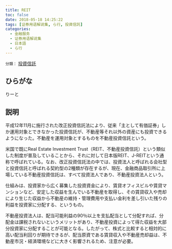 ```yaml
---
title: REIT
toc: false
date: 2018-05-18 14:25:22
tags: [证券用语解说集, ら行, 投資信託]
categories:
  - 金融服务
  - 证券用语解说集
  - 日本語
  - ら行
---
```


`分類：` [投資信託](/tags/投資信託/)

## ひらがな

りーと

## 説明

平成12年11月に施行された改正投資信託法により、従来「主として有価証券」しか運用対象とできなかった投資信託が、不動産等それ以外の資産にも投資できるようになった。不動産を運用対象とするものを不動産投資信託という。

米国で既にReal Estate Investment Trust（REIT、不動産投資信託）という類似した制度が普及していることから、それに対して日本版REIT、J-REITという通称で呼ばれている。なお、改正投資信託法の中では、投資法人と呼ばれる会社型と投資信託と呼ばれる契約型の2種類が存在するが、現在、金融商品取引所に上場している不動産投資信託は、すべて投資法人であり、不動産投資法人という。

仕組みは、投資家から広く募集した投資資金により、賃貸オフィスビルや賃貸マンションなど、安定した収益を生んでいる不動産を取得し、その賃貸収入や売却により生じた収益から不動産の維持・管理費用や支払い金利を差し引いた残りの利益を投資家に分配する、というもの。

不動産投資法人は、配当可能利益の90％以上を支払配当として分配すれば、分配金は課税されないというメリットがあり、不動産投資によって得た収益を大部分投資家に分配することが可能となる。したがって、株式と比較すると相対的に高い配当利回りが期待できるが、配当原資である賃貸収入や不動産売却益は、不動産市況・経済環境などに大きく影響されるため、注意が必要。
